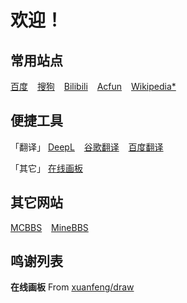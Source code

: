 # 欢迎！

## 常用站点
[百度](https://www.baidu.net) &ensp; 
[搜狗](https://www.sogou.com) &ensp; 
[Bilibili](https://www.bilibili.com/) &ensp; 
[Acfun](https://www.acfun.cn/) &ensp; 
[Wikipedia*](https://www.wikipedia.org/) &ensp; 

## 便捷工具
「翻译」
[DeepL](https://www.deepl.com/translator) &ensp; 
[谷歌翻译](https://translate.google.com) &ensp; 
[百度翻译](https://fanyi.baidu.com) &ensp; 

「其它」
[在线画板](https://64bfab.github.io/draw) &ensp; 

## 其它网站
[MCBBS](https://www.mcbbs.net) &ensp; 
[MineBBS](https://www.minebbs.com) &ensp; 

## 鸣谢列表
**在线画板** From [xuanfeng/draw](https://github.com/xuanfeng/draw) &ensp; 

